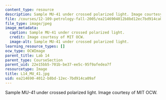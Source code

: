 ```yaml
---
content_type: resource
description: Sample MU-41 under crossed polarized light. Image courtesy of MIT OCW.
file: /courses/12-109-petrology-fall-2005/ea2146904012b8bd12ec7bd914ca09af_L14_MU_41.jpg
file_type: image/jpeg
image_metadata:
  caption: Sample MU-41 under crossed polarized light.
  credit: Image courtesy of MIT OCW.
  image-alt: Sample MU-41 under crossed polarized light.
learning_resource_types: []
ocw_type: OCWImage
parent_title: Lab 14
parent_type: CourseSection
parent_uid: 22e15bb5-701b-be37-ee5c-95f9afedea7f
resourcetype: Image
title: L14_MU_41.jpg
uid: ea214690-4012-b8bd-12ec-7bd914ca09af
---
```

Sample MU-41 under crossed polarized light. Image courtesy of MIT OCW.

